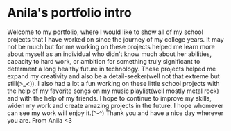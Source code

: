 # Anila's portfolio intro
Welcome to my portfolio, where I would like to show all of my school projects that I have worked on since the journey of my college years. 
It may not be much but for me working on these projects helped me learn more about myself as an individual who didn't know much about her abilities, capacity to hard work, or ambition for something truly significant to determent a long healthy future in technology. 
These projects helped me expand my creativity and also be a detail-seeker(well not that extreme but still(>_<)). I also had a lot a fun working on these little school projects with the help of my favorite songs on my music playlist(well mostly metal rock) and with the help of my friends. 
I hope to continue to improve my skills, widen my work and create amazing projects in the future.
I hope whomever can see my work will enjoy it.(^-^)
Thank you and have a nice day wherever you are.
From Anila <3
